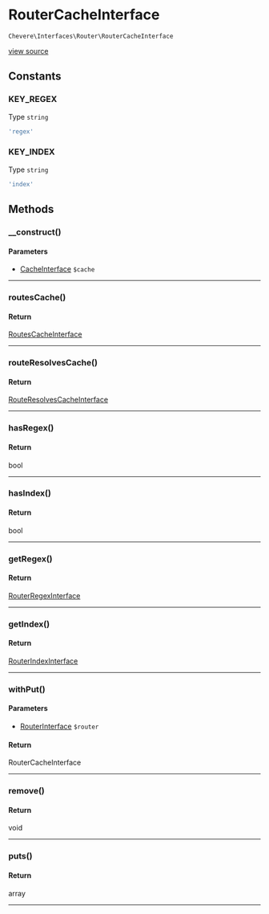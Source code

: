 # RouterCacheInterface

`Chevere\Interfaces\Router\RouterCacheInterface`

[view source](https://github.com/chevere/chevere/blob/master//home/rodolfo/git/chevere/chevere/interfaces/Router/RouterCacheInterface.php)

## Constants

### KEY_REGEX

Type `string`

```php
'regex'
```

### KEY_INDEX

Type `string`

```php
'index'
```


## Methods

### __construct()

#### Parameters

- [CacheInterface](../Cache/CacheInterface.md) `$cache`

---

### routesCache()

#### Return

[RoutesCacheInterface](./RoutesCacheInterface.md)

---

### routeResolvesCache()

#### Return

[RouteResolvesCacheInterface](./RouteResolvesCacheInterface.md)

---

### hasRegex()

#### Return

bool

---

### hasIndex()

#### Return

bool

---

### getRegex()

#### Return

[RouterRegexInterface](./RouterRegexInterface.md)

---

### getIndex()

#### Return

[RouterIndexInterface](./RouterIndexInterface.md)

---

### withPut()

#### Parameters

- [RouterInterface](./RouterInterface.md) `$router`

#### Return

RouterCacheInterface

---

### remove()

#### Return

void

---

### puts()

#### Return

array

---

